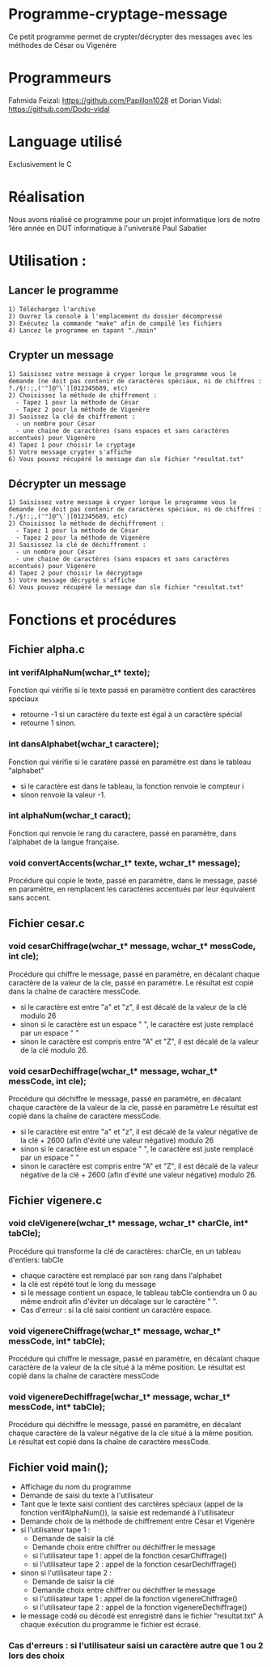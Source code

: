 # Programme-cryptage-message
Ce petit programme permet de crypter/décrypter des messages avec les méthodes de César ou Vigenère

# Programmeurs
Fahmida Feizal: https://github.com/Papillon1028 et Dorian Vidal: https://github.com/Dodo-vidal

# Language utilisé
Exclusivement le C

# Réalisation
Nous avons réalisé ce programme pour un projet informatique lors de notre 1ère année en DUT informatique à l'université Paul Sabatier

# Utilisation :
 ## Lancer le programme
    1) Téléchargez l'archive
    2) Ouvrez la console à l'emplacement du dossier décompressé
    3) Exécutez la commande "make" afin de compilé les fichiers
    4) Lancez le programme en tapant "./main"
    
 ## Crypter un message
    1) Saisissez votre message à cryper lorque le programme vous le demande (ne doit pas contenir de caractères spéciaux, ni de chiffres : ?./§!:;,('"]@^\`|[012345689, etc)
    2) Choisissez la méthode de chiffrement : 
      - Tapez 1 pour la méthode de César 
      - Tapez 2 pour la méthode de Vigenère
    3) Sasissez la clé de chiffrement : 
      - un nombre pour César 
      - une chaine de caractères (sans espaces et sans caractères accentués) pour Vigenère
    4) Tapez 1 pour choisir le cryptage
    5) Votre message crypter s'affiche
    6) Vous pouvez récupéré le message dan sle fichier "resultat.txt"
    
 ## Décrypter un message
    1) Saisissez votre message à cryper lorque le programme vous le demande (ne doit pas contenir de caractères spéciaux, ni de chiffres : ?./§!:;,('"]@^\`|[012345689, etc)
    2) Choisissez la méthode de déchiffrement : 
      - Tapez 1 pour la méthode de César 
      - Tapez 2 pour la méthode de Vigenère
    3) Saisissez la clé de déchiffrement :
      - un nombre pour César 
      - une chaine de caractères (sans espaces et sans caractères accentués) pour Vigenère
    4) Tapez 2 pour choisir le décryptage
    5) Votre message décrypté s'affiche
    6) Vous pouvez récupéré le message dan sle fichier "resultat.txt"

# Fonctions et procédures
 ## Fichier alpha.c
  ### int verifAlphaNum(wchar_t* texte);
   Fonction qui vérifie si le texte passé en paramètre contient des caractères spéciaux
   - retourne -1 si un caractère du texte est égal à un caractère spécial
   - retourne 1 sinon.
  ### int dansAlphabet(wchar_t caractere);
   Fonction qui vérifie si le caratère passé en paramètre est dans le tableau "alphabet" 
   - si le caractère est dans le tableau, la fonction renvoie le compteur i
   - sinon renvoie la valeur -1.
  ### int alphaNum(wchar_t caract);
   Fonction qui renvoie le rang du caractere, passé en paramètre, dans l'alphabet de la langue française.
  ### void convertAccents(wchar_t* texte, wchar_t* message);
   Procédure qui copie le texte, passé en paramètre, dans le message, passé en paramètre,
   en remplacent les caractères accentués par leur équivalent sans accent.
   
 ## Fichier cesar.c
  ### void cesarChiffrage(wchar_t* message, wchar_t* messCode, int cle);
   Procédure qui chiffre le message, passé en paramètre, en décalant chaque caractère de la valeur de la cle, passé en paramètre.
   Le résultat est copié dans la chaîne de caractère messCode.
   - si le caractère est entre "a" et "z", il est décalé de la valeur de la clé modulo 26
   - sinon si le caractère est un espace " ", le caractère est juste remplacé par un espace " "
   - sinon le caractère est compris entre "A" et "Z", il est décalé de la valeur de la clé modulo 26.
  ### void cesarDechiffrage(wchar_t* message, wchar_t* messCode, int cle);
   Procédure qui déchiffre le message, passé en paramètre, en décalant chaque caractère de la valeur de la cle, passé en paramètre
   Le résultat est copié dans la chaîne de caractère messCode.
   - si le caractère est entre "a" et "z", il est décalé de la valeur négative de la clé + 2600 (afin d'évité une valeur négative) modulo 26
   - sinon si le caractère est un espace " ", le caractère est juste remplacé par un espace " "
   - sinon le caractère est compris entre "A" et "Z", il est décalé de la valeur négative de la clé + 2600 (afin d'évité une valeur négative) modulo 26.
   
 ## Fichier vigenere.c
  ### void cleVigenere(wchar_t* message, wchar_t* charCle, int* tabCle);
   Procédure qui transforme la clé de caractères: charCle, en un tableau d'entiers: tabCle
   - chaque caractère est remplacé par son rang dans l'alphabet
   - la clé est répété tout le long du message
   - si le message contient un espace, le tableau tabCle contiendra un 0 au même endroit afin d'éviter un décalage sur le caractère " ".
   - Cas d'erreur : si la clé saisi contient un caractère espace.
  ### void vigenereChiffrage(wchar_t* message, wchar_t* messCode, int* tabCle);
   Procédure qui chiffre le message, passé en paramètre, en décalant chaque caractère de la valeur de la cle situé à la même position.
   Le résultat est copié dans la chaîne de caractère messCode
  ### void vigenereDechiffrage(wchar_t* message, wchar_t* messCode, int* tabCle);
   Procédure qui déchiffre le message, passé en paramètre, en décalant chaque caractère de la valeur négative de la cle situé à la même position.
   Le résultat est copié dans la chaîne de caractère messCode.
   
 ## Fichier void main();
  - Affichage du nom du programme
  - Demande de saisi du texte à l'utilisateur
  - Tant que le texte saisi contient des carctères spéciaux (appel de la fonction verifAlphaNum()), la saisie est redemandé à l'utilisateur
  - Demande choix de la méthode de chiffrement entre César et Vigenère
  - si l'utilisateur tape 1 : 
    - Demande de saisir la clé
    - Demande choix entre chiffrer ou déchiffrer le message
    - si l'utilisateur tape 1 : appel de la fonction cesarChiffrage()
    - si l'utilisateur tape 2 : appel de la fonction cesarDechiffrage()
  - sinon si l'utilisateur tape 2 :
    - Demande de saisir la clé
    - Demande choix entre chiffrer ou déchiffrer le message
    - si l'utilisateur tape 1 : appel de la fonction vigenereChiffrage()
    - si l'utilisateur tape 2 : appel de la fonction vigenereDechiffrage()
  - le message codé ou décodé est enregistré dans le fichier "resultat.txt"
    A chaque exécution du programme le fichier est écrasé.
    
  ### Cas d'erreurs : si l'utilisateur saisi un caractère autre que 1 ou 2 lors des choix
